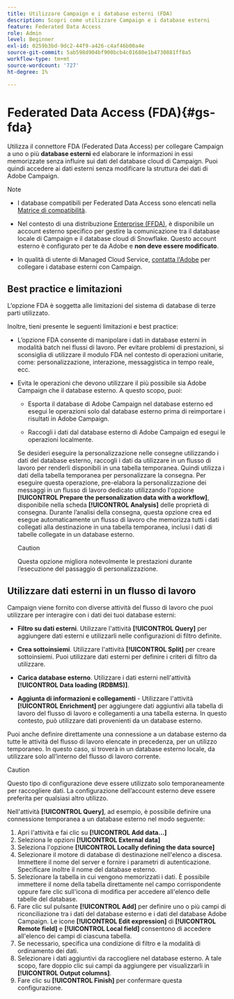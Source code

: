 ```yaml
---
title: Utilizzare Campaign e i database esterni (FDA)
description: Scopri come utilizzare Campaign e i database esterni
feature: Federated Data Access
role: Admin
level: Beginner
exl-id: 0259b3bd-9dc2-44f9-a426-c4af46b00a4e
source-git-commit: 5ab598d904bf900bcb4c01680e1b4730881ff8a5
workflow-type: tm+mt
source-wordcount: '727'
ht-degree: 1%

---
```


# Federated Data Access (FDA){#gs-fda}

Utilizza il connettore FDA (Federated Data Access) per collegare Campaign a uno o più **database esterni** ed elaborare le informazioni in essi memorizzate senza influire sui dati del database cloud di Campaign. Puoi quindi accedere ai dati esterni senza modificare la struttura dei dati di Adobe Campaign.

>[!NOTE]
>
>* I database compatibili per Federated Data Access sono elencati nella [Matrice di compatibilità](../start/compatibility-matrix.md).
>
>* Nel contesto di una distribuzione [Enterprise (FFDA)](../architecture/enterprise-deployment.md), è disponibile un account esterno specifico per gestire la comunicazione tra il database locale di Campaign e il database cloud di Snowflake. Questo account esterno è configurato per te da Adobe e **non deve essere modificato**.
>
>* In qualità di utente di Managed Cloud Service, [contatta l&#39;Adobe](../start/campaign-faq.md#support) per collegare i database esterni con Campaign.


## Best practice e limitazioni

L’opzione FDA è soggetta alle limitazioni del sistema di database di terze parti utilizzato.

Inoltre, tieni presente le seguenti limitazioni e best practice:

* L’opzione FDA consente di manipolare i dati in database esterni in modalità batch nei flussi di lavoro. Per evitare problemi di prestazioni, si sconsiglia di utilizzare il modulo FDA nel contesto di operazioni unitarie, come: personalizzazione, interazione, messaggistica in tempo reale, ecc.

* Evita le operazioni che devono utilizzare il più possibile sia Adobe Campaign che il database esterno. A questo scopo, puoi:

   * Esporta il database di Adobe Campaign nel database esterno ed esegui le operazioni solo dal database esterno prima di reimportare i risultati in Adobe Campaign.

   * Raccogli i dati dal database esterno di Adobe Campaign ed esegui le operazioni localmente.

  Se desideri eseguire la personalizzazione nelle consegne utilizzando i dati del database esterno, raccogli i dati da utilizzare in un flusso di lavoro per renderli disponibili in una tabella temporanea. Quindi utilizza i dati della tabella temporanea per personalizzare la consegna. Per eseguire questa operazione, pre-elabora la personalizzazione dei messaggi in un flusso di lavoro dedicato utilizzando l&#39;opzione **[!UICONTROL Prepare the personalization data with a workflow]**, disponibile nella scheda **[!UICONTROL Analysis]** delle proprietà di consegna. Durante l’analisi della consegna, questa opzione crea ed esegue automaticamente un flusso di lavoro che memorizza tutti i dati collegati alla destinazione in una tabella temporanea, inclusi i dati di tabelle collegate in un database esterno.

  >[!CAUTION]
  >
  >Questa opzione migliora notevolmente le prestazioni durante l’esecuzione del passaggio di personalizzazione.


## Utilizzare dati esterni in un flusso di lavoro

Campaign viene fornito con diverse attività del flusso di lavoro che puoi utilizzare per interagire con i dati dei tuoi database esterni:

* **Filtro su dati esterni**. Utilizzare l&#39;attività **[!UICONTROL Query]** per aggiungere dati esterni e utilizzarli nelle configurazioni di filtro definite.

* **Crea sottoinsiemi**. Utilizzare l&#39;attività **[!UICONTROL Split]** per creare sottoinsiemi. Puoi utilizzare dati esterni per definire i criteri di filtro da utilizzare.

* **Carica database esterno**. Utilizzare i dati esterni nell&#39;attività **[!UICONTROL Data loading (RDBMS)]**.

* **Aggiunta di informazioni e collegamenti** - Utilizzare l&#39;attività **[!UICONTROL Enrichment]** per aggiungere dati aggiuntivi alla tabella di lavoro del flusso di lavoro e collegamenti a una tabella esterna. In questo contesto, può utilizzare dati provenienti da un database esterno.

Puoi anche definire direttamente una connessione a un database esterno da tutte le attività del flusso di lavoro elencate in precedenza, per un utilizzo temporaneo. In questo caso, si troverà in un database esterno locale, da utilizzare solo all’interno del flusso di lavoro corrente.

>[!CAUTION]
>
>Questo tipo di configurazione deve essere utilizzato solo temporaneamente per raccogliere dati. La configurazione dell’account esterno deve essere preferita per qualsiasi altro utilizzo.

Nell&#39;attività **[!UICONTROL Query]**, ad esempio, è possibile definire una connessione temporanea a un database esterno nel modo seguente:

1. Apri l&#39;attività e fai clic su **[!UICONTROL Add data...]**
1. Seleziona le opzioni **[!UICONTROL External data]**
1. Seleziona l&#39;opzione **[!UICONTROL Locally defining the data source]**
1. Selezionare il motore di database di destinazione nell&#39;elenco a discesa. Immettere il nome del server e fornire i parametri di autenticazione. Specificare inoltre il nome del database esterno.
1. Selezionare la tabella in cui vengono memorizzati i dati. È possibile immettere il nome della tabella direttamente nel campo corrispondente oppure fare clic sull&#39;icona di modifica per accedere all&#39;elenco delle tabelle del database.
1. Fare clic sul pulsante **[!UICONTROL Add]** per definire uno o più campi di riconciliazione tra i dati del database esterno e i dati del database Adobe Campaign. Le icone **[!UICONTROL Edit expression]** di **[!UICONTROL Remote field]** e **[!UICONTROL Local field]** consentono di accedere all&#39;elenco dei campi di ciascuna tabella.
1. Se necessario, specifica una condizione di filtro e la modalità di ordinamento dei dati.
1. Selezionare i dati aggiuntivi da raccogliere nel database esterno. A tale scopo, fare doppio clic sui campi da aggiungere per visualizzarli in **[!UICONTROL Output columns]**.
1. Fare clic su **[!UICONTROL Finish]** per confermare questa configurazione.
